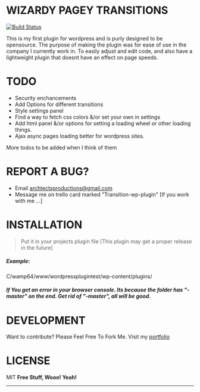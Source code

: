 # WIZARDY PAGEY TRANSITIONS
[![Build Status](https://travis-ci.org/Arxhtects/wizardy-pagey-transitions.svg?branch=master)](https://travis-ci.org/Arxhtects/wizardy-pagey-transitions)

This is my first plugin for wordpress and is purly designed to be opensource. The purpose of making the plugin was for ease of use in the company I currently work in. To easily adjust and edit code, and also have a lightweight plugin that doesnt have an effect on page speeds. 

# TODO
- Security enchancements
- Add Options for different transitions
- Style settings panel
- Find a way to fetch css colors &/or set your own in settings
- Add html panel &/or options for setting a loading wheel or other loading things.
- Ajax async pages loading better for wordpress sites.

More todos to be added when I think of them

# REPORT A BUG?
- Email archtectsproductions@gmail.com
- Message me on trello card marked "Transition-wp-plugin" [If you work with me ...]

# INSTALLATION
> Put it in your projects plugin file [This plugin may get a proper release in the future]
##### Example:
C/wamp64/www/wordpressplugintest/wp-content/plugins/

##### If You get an error in your browser console. Its because the folder has "-master" on the end. Get rid of "-master", all will be good.

# DEVELOPMENT

Want to contribute? Please Feel Free To Fork Me.
Visit my [portfolio][arc]

# LICENSE
MIT
**Free Stuff, Wooo! Yeah!**

----
[//]: # (These are reference links used in the body of this note and get stripped out when the markdown processor does its job. There is no need to format nicely because it shouldn't be seen. Thanks SO - http://stackoverflow.com/questions/4823468/store-comments-in-markdown-syntax)

[arc]: <https://www.archtects.co.uk>